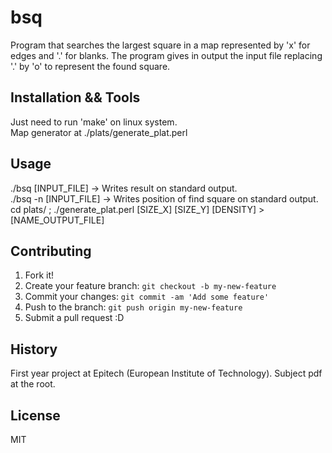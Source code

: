 # bsq

Program that searches the largest square in a map represented by 'x' for edges and '.' for blanks. The program gives in output the input file replacing '.' by 'o' to represent the found square.

## Installation && Tools

Just need to run 'make' on linux system.</br>
Map generator at ./plats/generate_plat.perl</br>

## Usage

./bsq [INPUT_FILE] -> Writes result on standard output.</br>
./bsq -n [INPUT_FILE] -> Writes position of find square on standard output.</br>
cd plats/ ; ./generate_plat.perl [SIZE_X] [SIZE_Y] [DENSITY] > [NAME_OUTPUT_FILE]</br>

## Contributing

1. Fork it!
2. Create your feature branch: `git checkout -b my-new-feature`
3. Commit your changes: `git commit -am 'Add some feature'`
4. Push to the branch: `git push origin my-new-feature`
5. Submit a pull request :D

## History

First year project at Epitech (European Institute of Technology). Subject pdf at the root.

## License

MIT
